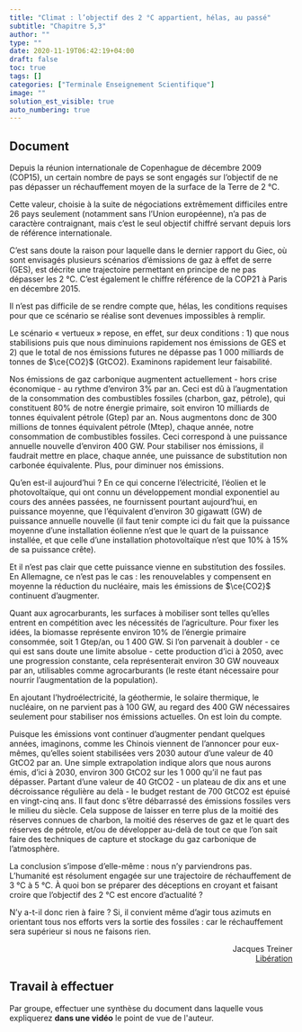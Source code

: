 ```yaml
---
title: "Climat : l’objectif des 2 °C appartient, hélas, au passé"
subtitle: "Chapitre 5,3"
author: ""
type: ""
date: 2020-11-19T06:42:19+04:00
draft: false
toc: true
tags: []
categories: ["Terminale Enseignement Scientifique"]
image: ""
solution_est_visible: true
auto_numbering: true
---
```


## Document

Depuis la réunion internationale de Copenhague de décembre 2009 (COP15), un certain nombre de pays se sont engagés sur l’objectif de ne pas dépasser un réchauffement moyen de la surface de la Terre de 2&nbsp;°C.

Cette valeur, choisie à la suite de négociations extrêmement difficiles entre 26 pays seulement (notamment sans l’Union européenne), n’a pas de caractère contraignant, mais c’est le seul objectif chiffré servant depuis lors de référence internationale.

C’est sans doute la raison pour laquelle dans le dernier rapport du Giec, où sont envisagés plusieurs scénarios d’émissions de gaz à effet de serre (GES), est décrite une trajectoire permettant en principe de ne pas dépasser les 2&nbsp;°C. C’est également le chiffre référence de la COP21 à Paris en décembre 2015.

Il n’est pas difficile de se rendre compte que, hélas, les conditions requises pour que ce scénario se réalise sont devenues impossibles à remplir.

Le scénario «&nbsp;vertueux&nbsp;» repose, en effet, sur deux conditions&nbsp;: 1) que nous stabilisions puis que nous diminuions rapidement nos émissions de GES et 2) que le total de nos émissions futures ne dépasse pas 1 000 milliards de tonnes de $\ce{CO2}$ (GtCO2). Examinons rapidement leur faisabilité.

Nos émissions de gaz carbonique augmentent actuellement - hors crise économique - au rythme d’environ 3% par an. Ceci est dû à l’augmentation de la consommation des combustibles fossiles (charbon, gaz, pétrole), qui constituent 80% de notre énergie primaire, soit environ 10 milliards de tonnes équivalent pétrole (Gtep) par an. Nous augmentons donc de 300 millions de tonnes équivalent pétrole (Mtep), chaque année, notre consommation de combustibles fossiles. Ceci correspond à une puissance annuelle nouvelle d’environ 400 GW. Pour stabiliser nos émissions, il faudrait mettre en place, chaque année, une puissance de substitution non carbonée équivalente. Plus, pour diminuer nos émissions.

Qu’en est-il aujourd’hui&nbsp;? En ce qui concerne l’électricité, l’éolien et le photovoltaïque, qui ont connu un développement mondial exponentiel au cours des années passées, ne fournissent pourtant aujourd’hui, en puissance moyenne, que l’équivalent d’environ 30 gigawatt (GW) de puissance annuelle nouvelle (il faut tenir compte ici du fait que la puissance moyenne d’une installation éolienne n’est que le quart de la puissance installée, et que celle d’une installation photovoltaïque n’est que 10% à 15% de sa puissance crête).

Et il n’est pas clair que cette puissance vienne en substitution des fossiles. En Allemagne, ce n’est pas le cas&nbsp;: les renouvelables y compensent en moyenne la réduction du nucléaire, mais les émissions de $\ce{CO2}$ continuent d’augmenter.

Quant aux agrocarburants, les surfaces à mobiliser sont telles qu’elles entrent en compétition avec les nécessités de l’agriculture. Pour fixer les idées, la biomasse représente environ 10% de l’énergie primaire consommée, soit 1 Gtep/an, ou 1 400 GW. Si l’on parvenait à doubler - ce qui est sans doute une limite absolue - cette production d’ici à 2050, avec une progression constante, cela représenterait environ 30 GW nouveaux par an, utilisables comme agrocarburants (le reste étant nécessaire pour nourrir l’augmentation de la population).

En ajoutant l’hydroélectricité, la géothermie, le solaire thermique, le nucléaire, on ne parvient pas à 100 GW, au regard des 400 GW nécessaires seulement pour stabiliser nos émissions actuelles. On est loin du compte.

Puisque les émissions vont continuer d’augmenter pendant quelques années, imaginons, comme les Chinois viennent de l’annoncer pour eux-mêmes, qu’elles soient stabilisées vers 2030 autour d’une valeur de 40 GtCO2 par an. Une simple extrapolation indique alors que nous aurons émis, d’ici à 2030, environ 300 GtCO2 sur les 1 000 qu’il ne faut pas dépasser. Partant d’une valeur de 40 GtCO2 - un plateau de dix ans et une décroissance régulière au delà - le budget restant de 700 GtCO2 est épuisé en vingt-cinq ans. Il faut donc s’être débarrassé des émissions fossiles vers le milieu du siècle. Cela suppose de laisser en terre plus de la moitié des réserves connues de charbon, la moitié des réserves de gaz et le quart des réserves de pétrole, et/ou de développer au-delà de tout ce que l’on sait faire des techniques de capture et stockage du gaz carbonique de l’atmosphère.

La conclusion s’impose d’elle-même&nbsp;: nous n’y parviendrons pas. L’humanité est résolument engagée sur une trajectoire de réchauffement de 3&nbsp;°C à 5&nbsp;°C. À quoi bon se préparer des déceptions en croyant et faisant croire que l’objectif des 2&nbsp;°C est encore d’actualité&nbsp;?

N’y a-t-il donc rien à faire&nbsp;? Si, il convient même d’agir tous azimuts en orientant tous nos efforts vers la sortie des fossiles&nbsp;: car le réchauffement sera supérieur si nous ne faisons rien.

<div style="text-align: right;">
Jacques Treiner<br />
<a href="https://www.liberation.fr/terre/2015/03/05/climat-l-objectif-des-2-c-appartient-helas-au-passe_1214855" target="_blank"> Libération </a>
</div>

## Travail à effectuer

Par groupe, effectuer une synthèse du document dans laquelle vous expliquerez **dans une vidéo** le point de vue de l'auteur.